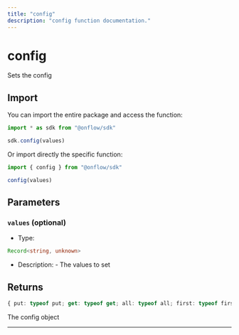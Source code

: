 ```yaml
---
title: "config"
description: "config function documentation."
---
```


<!-- THIS DOCUMENT IS AUTO-GENERATED FROM [onflow/sdk/../config/src/config.ts](https://github.com/onflow/fcl-js/tree/master/packages/sdk/../config/src/config.ts). DO NOT EDIT MANUALLY -->

# config

Sets the config

## Import

You can import the entire package and access the function:

```typescript
import * as sdk from "@onflow/sdk"

sdk.config(values)
```

Or import directly the specific function:

```typescript
import { config } from "@onflow/sdk"

config(values)
```


## Parameters

### `values` (optional)


- Type: 
```typescript
Record<string, unknown>
```
- Description: - The values to set


## Returns

```typescript
{ put: typeof put; get: typeof get; all: typeof all; first: typeof first; update: typeof update; delete: typeof _delete; where: typeof where; subscribe: typeof subscribe; overload: typeof overload; load: typeof load; }
```


The config object

---